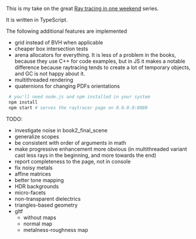 This is my take on the great [Ray tracing in one weekend](https://raytracing.github.io) series.

It is written in TypeScript.

The following additional features are implemented
- grid instead of BVH when applicable
- cheaper box intersection tests
- arena allocators for everything. It is less of a problem in the books, because they use C++ for code examples, but in JS it makes a notable difference because raytracing tends to create a lot of temporary objects, and GC is not happy about it.
- multithreaded rendering
- quaternions for changing PDFs orientations 


```bash
 # you'll need node.js and npm installed in your system
 npm install 
 npm start # serves the raytracer page on 0.0.0.0:8080
```

TODO:
- investigate noise in book2_final_scene
- generalize scopes
- be consistent with order of arguments in math
- make progressive enhancement more obvious (in multithreaded variant cast less rays in the beginning, and more towards the end)
- report completeness to the page, not in console
- fix noisy metals
- affine matrices
- better tone mapping
- HDR backgrounds
- micro-facets
- non-transparent dielectrics
- triangles-based geometry
- gltf
  - without maps 
  - normal map
  - metalness-roughness map
